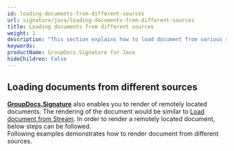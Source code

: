 ```yaml
---
id: loading-documents-from-different-sources
url: signature/java/loading-documents-from-different-sources
title: Loading documents from different sources
weight: 1
description: "This section explains how to load document from various sources and data storage like file on disk, data stream, remote web resources, FTP servers, Amazon Cloud or Azure storage etc."
keywords: 
productName: GroupDocs.Signature for Java
hideChildren: False
---
```

## Loading documents from different sources

[**GroupDocs.Signature**](https://products.groupdocs.com/signature/java) also enables you to render of remotely located documents. The rendering of the document would be similar to [Load document from Stream](https://wiki.lisbon.dynabic.com/display/signature/Load+document+from+Stream). In order to render a remotely located document, below steps can be followed.  
Following examples demonstrates how to render document from different sources.
